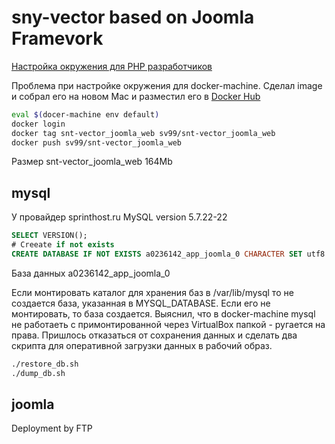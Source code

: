 sny-vector based on Joomla Framevork
====================================

[Настройка окружения для PHP разработчиков](https://habr.com/post/314032/)

Проблема при настройке окружения для docker-machine. 
Сделал image и собрал его на новом Mac и разместил его в [Docker Hub](https://hub.docker.com/)
```bash
eval $(docer-machine env default)
docker login
docker tag snt-vector_joomla_web sv99/snt-vector_joomla_web
docker push sv99/snt-vector_joomla_web
```

Размер snt-vector_joomla_web 164Mb

mysql
-----

У провайдер sprinthost.ru MySQL version 5.7.22-22
```sql
SELECT VERSION();
# Creeate if not exists
CREATE DATABASE IF NOT EXISTS a0236142_app_joomla_0 CHARACTER SET utf8 COLLATE utf8_unicode_ci;
```
База данных a0236142_app_joomla_0

Если монтировать каталог для хранения баз в /var/lib/mysql
то не создается база, указанная в MYSQL_DATABASE.
Если его не монтировать, то база создается.
Выяснил, что в docker-machine mysql не работаеть с примонтированной
через VirtualBox папкой - ругается на права.
Пришлось отказаться от сохранения данных и сделать два скрипта для
оперативной загрузки данных в рабочий образ.
```bash
./restore_db.sh
./dump_db.sh
```

joomla
------
Deployment by FTP


```bash

```
